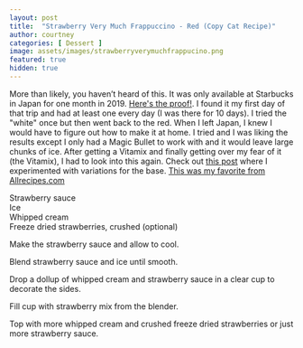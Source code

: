 ```yaml
---
layout: post
title:  "Strawberry Very Much Frappuccino - Red (Copy Cat Recipe)"
author: courtney
categories: [ Dessert ]
image: assets/images/strawberryverymuchfrappucino.png
featured: true
hidden: true
---
```


More than likely, you haven’t heard of this. It was only available at Starbucks in Japan for one month in 2019. [Here's the proof!](https://www.moshimoshi-nippon.jp/194718/amp). I found it my first day of that trip and had at least one every day (I was there for 10 days). I tried the "white" once but then went back to the red. When I left Japan, I knew I would have to figure out how to make it at home. I tried and I was liking the results except I only had a Magic Bullet to work with and it would leave large chunks of ice. After getting a Vitamix and finally getting over my fear of it (the Vitamix), I had to look into this again. Check out [this post](../StrawberrySauceBattle) where I experimented with variations for the base. [This was my favorite from Allrecipes.com](https://www.allrecipes.com/recipe/43914/supreme-strawberry-topping/)

Strawberry sauce<br>
Ice<br>
Whipped cream<br>
Freeze dried strawberries, crushed (optional)<br>

Make the strawberry sauce and allow to cool.

Blend strawberry sauce and ice until smooth.  

Drop a dollup of whipped cream and strawberry sauce in a clear cup to decorate the sides.

Fill cup with strawberry mix from the blender.

Top with more whipped cream and crushed freeze dried strawberries or just more strawberry sauce.
